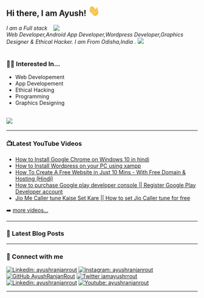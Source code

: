 <h2> Hi there, I am Ayush! <img src="https://raw.githubusercontent.com/ABSphreak/ABSphreak/master/gifs/Hi.gif" width="30px" style="max-width:100%;"> </h2>
<img align='right' src="https://github-readme-stats.vercel.app/api?username=AyushRanjanRout&show_icons=true&theme=radical" width="380">
<p><em> I am a Full stack Web Developer,Android App Developer,Wordpress Developer,Graphics Designer & Ethical Hacker. I am From Odisha,India .  <img src="https://media.giphy.com/media/WUlplcMpOCEmTGBtBW/giphy.gif" width="30"><br><br>
</em></p>

### 👨‍💻 Interested In...
- Web Developement
- App Developement
- Ethical Hacking
- Programming
- Graphics Designing

<br>
<img src="https://github.com/AyushRanjanRout/AyushRanjanRout/blob/main/img.png">
<br>

---

### 📺Latest YouTube Videos

<!-- YOUTUBE:START -->
- [How to Install Google Chrome on Windows 10 in hindi](https://www.youtube.com/watch?v=0x24pBGe72s)
- [How to Install Wordpress on your PC using xampp](https://www.youtube.com/watch?v=qtzA45_7MAY)
- [How To Create A Free Website in Just 10 Mins  - With Free Domain & Hosting (Hindi)](https://www.youtube.com/watch?v=2OkaWbhZQC4)
- [How to purchase Google play developer console || Register Google Play Developer account](https://www.youtube.com/watch?v=vBJf3d8lf4w)
- [Jio Me Caller tune Kaise Set Kare || How to set Jio Caller tune for free](https://www.youtube.com/watch?v=4dOueMXamHw)
<!-- YOUTUBE:END -->

➡️ [more videos...](https://www.youtube.com/channel/UCDVoyv4BEYQkHC8IVcFUw8A)

---

### 📕 Latest Blog Posts

<!-- BLOG-POST-LIST:START -->
<!-- BLOG-POST-LIST:END -->

---

### 🤝 Connect with me
[![Linkedin: ayushranjanrout](https://img.shields.io/badge/Facebook-1877F2?style=for-the-badge&logo=facebook&logoColor=white)](https://www.facebook.com/theayushranjanrout/)
[![Instagram: ayushranjanrout](https://img.shields.io/badge/instagram-%23E4405F.svg?&style=for-the-badge&logo=instagram&logoColor=white)](https://www.instagram.com/ayushranjan_rout/)
[![GitHub AyushRanjanRout](https://img.shields.io/badge/github-%23000000.svg?&style=for-the-badge&logo=github)](https://github.com/AyushRanjanRout)
[![Twitter iamayushrrout](https://img.shields.io/badge/twitter-%231DA1F2.svg?&style=for-the-badge&logo=twitter&logoColor=white)](https://twitter.com/iamayushrrout)
[![Linkedin: ayushranjanrout](https://img.shields.io/badge/LinkedIn-0077B5?style=for-the-badge&logo=linkedin&logoColor=white)](https://www.linkedin.com/in/ayush-ranjan-rout/)
[![Youtube: ayushranjanrout](https://img.shields.io/badge/YouTube-FF0000?style=for-the-badge&logo=youtube&logoColor=white)](https://www.youtube.com/channel/UCDVoyv4BEYQkHC8IVcFUw8A)





---
